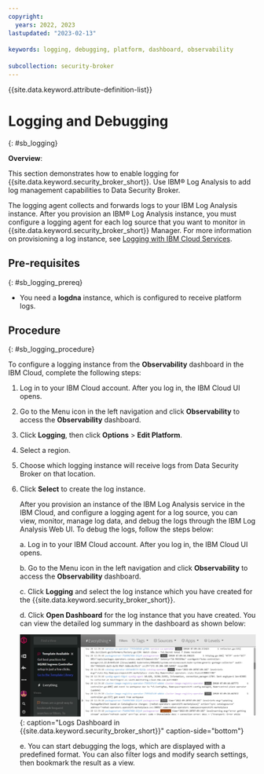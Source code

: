 ```yaml
---
copyright:
  years: 2022, 2023
lastupdated: "2023-02-13"

keywords: logging, debugging, platform, dashboard, observability

subcollection: security-broker
---
```


{{site.data.keyword.attribute-definition-list}}

# Logging and Debugging
{: #sb_logging}

**Overview**:

This section demonstrates how to enable logging for {{site.data.keyword.security_broker_short}}. Use IBM® Log Analysis to add log management capabilities to Data Security Broker.

The logging agent collects and forwards logs to your IBM Log Analysis instance. After you provision an IBM® Log Analysis instance, you must configure a logging agent for each log source that you want to monitor
in {{site.data.keyword.security_broker_short}} Manager. For more information on provisioning a
log instance, see [Logging with IBM Cloud Services](https://cloud.ibm.com/docs/log-analysis?topic=log-analysis-getting-started).

## Pre-requisites
{: #sb_logging_prereq}

- You need a **logdna** instance, which is configured to receive platform logs.

## Procedure
{: #sb_logging_procedure}

To configure a logging instance from the **Observability** dashboard in the IBM Cloud, complete the following steps:

1. Log in to your IBM Cloud account. After you log in, the IBM Cloud UI opens.

2. Go to the Menu icon in the left navigation and click **Observability** to access the **Observability** dashboard.

3. Click **Logging**, then click **Options** > **Edit Platform**.

4. Select a region.

5. Choose which logging instance will receive logs from Data Security Broker on that location.

6. Click **Select** to create the log instance.

   After you provision an instance of the IBM Log Analysis service in the IBM Cloud, and configure a logging agent for a log source, you can view, monitor, manage log data, and debug the logs through the IBM Log Analysis Web UI. To debug the logs, follow the steps below:

    a. Log in to your IBM Cloud account. After you log in, the IBM Cloud UI
    opens.

    b. Go to the Menu icon in the left navigation and click **Observability** to access the **Observability** dashboard.

    c. Click **Logging** and select the log instance which you have created for the {{site.data.keyword.security_broker_short}}.

    d. Click **Open Dashboard** for the log instance that you have created. You can view the detailed log summary in the dashboard as shown below:

    ![Logs](../images/logs_dsb.svg){: caption="Logs Dashboard in {{site.data.keyword.security_broker_short}}" caption-side="bottom"}

    e. You can start debugging the logs, which are displayed with a predefined format. You can also filter logs and modify search settings, then bookmark the result as a view.
